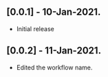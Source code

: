 ## [0.0.1] - 10-Jan-2021.

* Initial release

## [0.0.2] - 11-Jan-2021.

* Edited the workflow name.